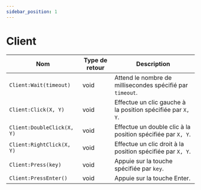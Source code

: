 ```yaml
---
sidebar_position: 1
---
```


# Client

| Nom                 | Type de retour | Description                                          |
|---------------------|----------------|------------------------------------------------------|
| `Client:Wait(timeout)`       | void            | Attend le nombre de millisecondes spécifié par `timeout`.     |
| `Client:Click(X, Y)`         | void            | Effectue un clic gauche à la position spécifiée par `X, Y`. |
| `Client:DoubleClick(X, Y)`   | void            | Effectue un double clic à la position spécifiée par `X, Y`. |
| `Client:RightClick(X, Y)`    | void            | Effectue un clic droit à la position spécifiée par `X, Y`.  |
| `Client:Press(key)`          | void            | Appuie sur la touche spécifiée par `key`.                  |
| `Client:PressEnter()`        | void            | Appuie sur la touche Enter.                               |
